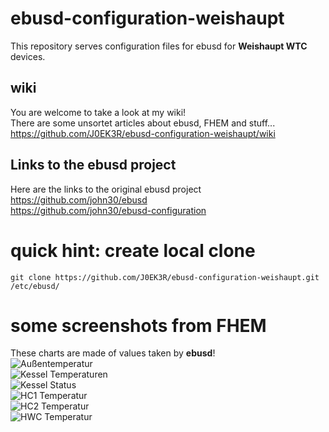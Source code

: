 # ebusd-configuration-weishaupt
This repository serves configuration files for ebusd for **Weishaupt WTC** devices.

## wiki
You are welcome to take a look at my wiki!  
There are some unsortet articles about ebusd, FHEM and stuff...  
https://github.com/J0EK3R/ebusd-configuration-weishaupt/wiki

## Links to the ebusd project
Here are the links to the original ebusd project  
https://github.com/john30/ebusd  
https://github.com/john30/ebusd-configuration

# quick hint: create local clone
```
git clone https://github.com/J0EK3R/ebusd-configuration-weishaupt.git /etc/ebusd/
```

# some screenshots from FHEM
These charts are made of values taken by **ebusd**!   
![Außentemperatur](https://github.com/J0EK3R/ebusd-configuration-weishaupt/wiki/images/fhem-chart-outsidetemp.png)  
![Kessel Temperaturen](https://github.com/J0EK3R/ebusd-configuration-weishaupt/wiki/images/fhem-chart-kesseltemp.png)  
![Kessel Status](https://github.com/J0EK3R/ebusd-configuration-weishaupt/wiki/images/fhem-chart-kesselstatus.png)  
![HC1 Temperatur](https://github.com/J0EK3R/ebusd-configuration-weishaupt/wiki/images/fhem-chart-hc1temp.png)  
![HC2 Temperatur](https://github.com/J0EK3R/ebusd-configuration-weishaupt/wiki/images/fhem-chart-hc2temp.png)  
![HWC Temperatur](https://github.com/J0EK3R/ebusd-configuration-weishaupt/wiki/images/fhem-chart-hwctemp.png)  
